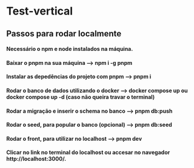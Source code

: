 # Test-vertical

## Passos para rodar localmente

#### Necessário o npm e node instalados na máquina.

#### Baixar o pnpm na sua máquina --> npm i -g pnpm

#### Instalar as depedências do projeto com pnpm --> pnpm i

#### Rodar o banco de dados utilizando o docker --> docker compose up ou docker compose up -d (caso não queira travar o terminal)

#### Rodar a migração e inserir o schema no banco --> pnpm db:push

#### Rodar o seed, para popular o banco (opcional) --> pnpm db:seed

#### Rodar o front, para utilizar no localhost --> pnpm dev

#### Clicar no link no terminal do localhost ou accesar no navegador http://localhost:3000/.
